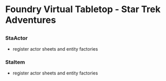 # Foundry Virtual Tabletop - Star Trek Adventures

##

### StaActor
* register actor sheets and entity factories

### StaItem
* register actor sheets and entity factories
